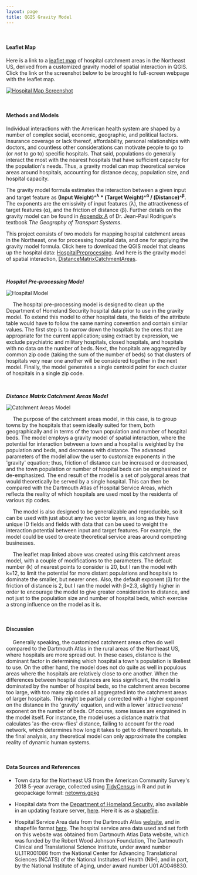 ```yaml
---
layout: page
title: QGIS Gravity Model
---
```


&ensp;

#### Leaflet Map

Here is a link to a [leaflet map](assets/) of hospital catchment areas in the Northeast US, derived from a customized gravity model of spatial interaction in QGIS. Click the link or the screenshot below to be brought to full-screen webpage with the leaflet map. 

[![Hospital Map Screenshot](/hospitalmap.png)](https://vinfalardeau.github.io/gravity/assets/#6/43.270/-73.975)

&ensp;

#### Methods and Models

Individual interactions with the American health system are shaped by a number of complex social, economic, geographic, and political factors. Insurance coverage or lack thereof, affordability, personal relationships with doctors, and countless other considerations can motivate people to go to (or *not* to go to) specific hospitals. That said, populations do generally interact the most with the nearest hospitals that have sufficient capacity for the population's needs. Thus, a gravity model can map theoretical service areas around hospitals, accounting for distance decay, population size, and hospital capacity. 

The gravity model formula estimates the interaction between a given input and target feature as  **(Input Weight)^<sup>λ</sup> * (Target Weight)^<sup>⍺</sup> / (Distance)^<sup>β</sup>**. The exponents are the emissivity of input features (λ), the attractiveness of target features (⍺), and the friction of distance (β). Further details on the gravity model can be found in [Appendix A](https://transportgeography.org/contents/methods/spatial-interactions-gravity-model/) of Dr. Jean-Paul Rodrigue's textbook *The Geography of Transport Systems*.

This project consists of two models for mapping hospital catchment areas in the Northeast, one for processing hospital data, and one for applying the gravity model formula. Click here to download the QGIS model that cleans up the hospital data: [HospitalPreprocessing](/models/HospitalPreprocessing.model3). And here is the gravity model of spatial interaction, [DistanceMatrixCatchmentAreas](/models/CatchmentAreas_v1_3.model3). 

&ensp;

_**Hospital Pre-processing Model**_

![Hospital Model](/models/HospitalModel.png)

&emsp; The hospital pre-processing model is designed to clean up the Department of Homeland Security hospital data prior to use in the gravity model. To extend this model to other hospital data, the fields of the attribute table would have to follow the same naming convention and contain similar values. The first step is to narrow down the hospitals to the ones that are appropriate for the current application; using extract by expression, we exclude psychiatric and military hospitals, closed hospitals, and hospitals with no data on the number of beds. Next, the hospitals are aggregated by common zip code (taking the sum of the number of beds) so that clusters of hospitals very near one another will be considered together in the next model. Finally, the model generates a single centroid point for each cluster of hospitals in a single zip code.

&ensp;

_**Distance Matrix Catchment Areas Model**_

![Catchment Areas Model](/models/CatchmentAreasModel.png)

&emsp; The purpose of the catchment areas model, in this case, is to group towns by the hospitals that seem ideally suited for them, both geographically and in terms of the town population and number of hospital beds. The model employs a gravity model of spatial interaction, where the potential for interaction between a town and a hospital is weighted by the population and beds, and decreases with distance. The advanced parameters of the model allow the user to customize exponents in the 'gravity' equation; thus, friction of distance can be increased or decreased, and the town population or number of hospital beds can be emphasized or de-emphasized. The end result of the model is a set of polygonal areas that would theoretically be served by a single hospital. This can then be compared with the Dartmouth Atlas of Hospital Service Areas, which reflects the reality of which hospitals are used most by the residents of various zip codes.

&emsp; The model is also designed to be generalizable and reproducible, so it can be used with just about any two vector layers, as long as they have unique ID fields and fields with data that can be used to weight the interaction potential between input and target features. For example, the model could be used to create theoretical service areas around competing businesses.

&emsp; The leaflet map linked above was created using this catchment areas model, with a couple of modifications to the parameters. The default number (k) of nearest  points to consider is 20, but I ran the model with k=12, to limit the potential for more distant populations and hospitals to dominate the smaller, but nearer ones. Also, the default exponent (β) for the friction of distance is 2, but I ran the model with β=2.3, slightly higher in order to encourage the model to give greater consideration to distance, and not just to the population size and number of hospital beds, which exercise a strong influence on the model as it is. 

&ensp;

#### Discussion

&emsp; Generally speaking, the customized catchment areas often do well compared to the Dartmouth Atlas in the rural areas of the Northeast US, where hospitals are more spread out. In these cases, distance is the dominant factor in determining which hospital a town's population is likeliest to use. On the other hand, the model does not do quite as well in populous areas where the hospitals are relatively close to one another. When the differences between hospital distances are less significant, the model is dominated by the number of hospital beds, so the catchment areas become too large, with too many zip codes all aggregated into the catchment areas of larger hospitals. This might be partially corrected with a higher exponent on the distance in the 'gravity' equation, and with a lower 'attractiveness' exponent on the number of beds. Of course, some issues are engrained in the model itself. For instance, the model uses a distance matrix that calculates 'as-the-crow-flies' distance, failing to account for the road network, which determines how long it takes to get to different hospitals. In the final analysis, any theoretical model can only approximate the complex reality of dynamic human systems.

&ensp;

#### Data Sources and References

- Town data for the Northeast US from the American Community Survey's 2018 5-year average, collected using [TidyCensus](https://walker-data.com/tidycensus/) in R and put in geopackage format: [netowns.gpkg](/assets/geopackage/netowns.gpkg)

- Hospital data from the [Department of Homeland Security](https://hifld-geoplatform.opendata.arcgis.com/datasets/6ac5e325468c4cb9b905f1728d6fbf0f_0), also available in an updating feature server, [here](https://services1.arcgis.com/Hp6G80Pky0om7QvQ/arcgis/rest/services/Hospitals_1/FeatureServer/). Here it is as a [shapefile](/assets/geopackage/Hospitals.zip).

- Hospital Service Area data from the Dartmouth Atlas [website](https://atlasdata.dartmouth.edu/downloads/supplemental#boundaries), and in shapefile format [here](/assets/geopackage/HSA.zip). The hospital service area data used and set forth on this website was obtained from Dartmouth Atlas Data website, which was funded by the Robert Wood Johnson Foundation, The Dartmouth Clinical and Translational Science Institute, under award number UL1TR001086 from the National Center for Advancing Translational Sciences (NCATS) of the National Institutes of Health (NIH), and in part, by the National Institute of Aging, under award number U01 AG046830.

&ensp;
